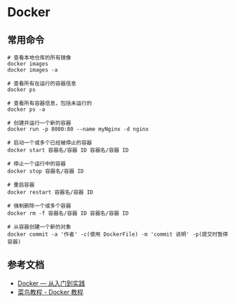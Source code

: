 # Docker

## 常用命令

```shell
# 查看本地仓库的所有镜像
docker images
docker images -a

# 查看所有在运行的容器信息
docker ps

# 查看所有容器信息，包括未运行的
docker ps -a

# 创建并运行一个新的容器
docker run -p 8080:80 --name myNginx -d nginx

# 启动一个或多个已经被停止的容器
docker start 容器名/容器 ID 容器名/容器 ID

# 停止一个运行中的容器
docker stop 容器名/容器 ID

# 重启容器
docker restart 容器名/容器 ID

# 强制删除一个或多个容器
docker rm -f 容器名/容器 ID 容器名/容器 ID

# 从容器创建一个新的对象
docker commit -a '作者' -c(使用 DockerFile) -m 'commit 说明' -p(提交时暂停容器)
```



## 参考文档

+ [Docker — 从入门到实践](https://www.yuque.com/grasilife/docker)
+ [菜鸟教程 - Docker 教程](https://www.runoob.com/docker/docker-tutorial.html)